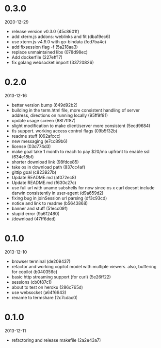 
0.3.0
=============
2020-12-29

* release version v0.3.0 (45c8601f)
* add xterm.js addons: weblinks and fit (dba19ec6)
* use xterm.js v4.9.0 with go-bindata (fcd7ba4c)
* add fixsession flag -f (5a218aa3)
* replace unmaintained libs (078d98ec)
* Add dockerfile (227eff17)
* fix golang websocket import (33720826)

0.2.0
=============
2013-12-16

* better version bump (649d92b2)
* building in the term.html file, more consistent handling of server address, directions on running locally (95ff9f81)
* update usage screen (88f7ff87)
* slight modification to make client/server more consistent (5ecd9684)
* tls support. working access control flags (09b5f32b)
* readme stuff (092afccc)
* new messaging (e7cc89b6)
* license (03d774d3)
* make goal take 1 month to reach to pay $20/mo upfront to enable ssl (634e18bf)
* shorter download link (98fdce85)
* take os in download path (837cc4af)
* gittip goal (c823927b)
* Update README.md (af072ec8)
* Update README.md (f630c27c)
* use full url with uname subshells for now since os x curl doesnt include darwin consistently in user-agent (d9a659d2)
* fixing bug in joinSession url parsing (df3c93cd)
* notice and link to readme (b5643868)
* banner and stuff (51ecc09f)
* stupid error (9a612480)
* /download (47ff6ded)

0.1.0
=============
2013-12-10

* browser terminal (de209437)
* refactor and working copilot model with multiple viewers. also, buffering for copilot (b040356c)
* basic http streaming support (for curl) (5e26ff22)
* sessions (cb0f87c1)
* about to test on heroku (286c765d)
* use websocket (a64f6943)
* rename to termshare (2c7cdac0)

0.1.0
=============
2013-12-11

* refactoring and release makefile (2a2e43a7)


